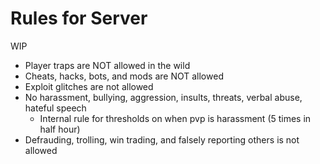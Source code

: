 # Rules for Server

WIP

- Player traps are NOT allowed in the wild
- Cheats, hacks, bots, and mods are NOT allowed
- Exploit glitches are not allowed
- No harassment, bullying, aggression, insults, threats, verbal abuse, hateful speech
    - Internal rule for thresholds on when pvp is harassment (5 times in half hour)
- Defrauding, trolling, win trading, and falsely reporting others is not allowed
